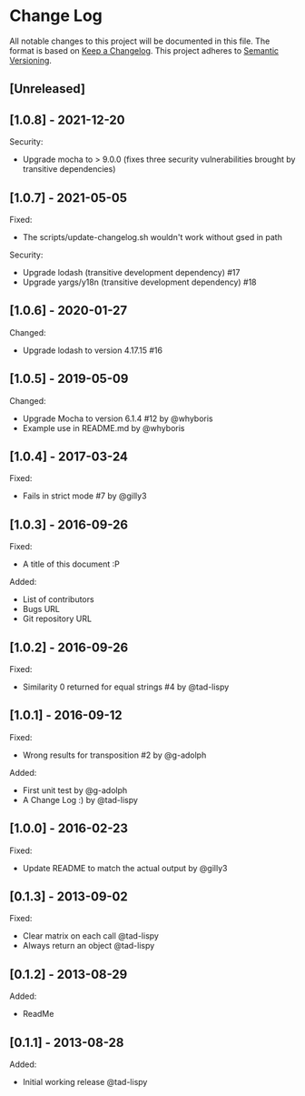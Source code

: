 # Change Log

All notable changes to this project will be documented in this file. The format is based on [Keep a Changelog](http://keepachangelog.com/). This project adheres to [Semantic Versioning](http://semver.org/).

## [Unreleased]


## [1.0.8] - 2021-12-20

Security:
- Upgrade mocha to > 9.0.0 (fixes three security vulnerabilities brought by transitive dependencies)

## [1.0.7] - 2021-05-05

Fixed:
- The scripts/update-changelog.sh wouldn't work without gsed in path

Security:
- Upgrade lodash (transitive development dependency) #17
- Upgrade yargs/y18n (transitive development dependency) #18


## [1.0.6] - 2020-01-27

Changed:
- Upgrade lodash to version 4.17.15 #16

## [1.0.5] - 2019-05-09

Changed:
- Upgrade Mocha to version 6.1.4 #12 by @whyboris
- Example use in README.md by @whyboris

## [1.0.4] - 2017-03-24

Fixed:
- Fails in strict mode #7 by @gilly3

## [1.0.3] - 2016-09-26

Fixed:
- A title of this document :P

Added:
- List of contributors
- Bugs URL
- Git repository URL

## [1.0.2] - 2016-09-26

Fixed:
- Similarity 0 returned for equal strings #4 by @tad-lispy

## [1.0.1] - 2016-09-12

Fixed:
- Wrong results for transposition #2 by @g-adolph

Added:
- First unit test by @g-adolph
- A Change Log :) by @tad-lispy

## [1.0.0] - 2016-02-23

Fixed:
- Update README to match the actual output by @gilly3

## [0.1.3] - 2013-09-02

Fixed:
- Clear matrix on each call @tad-lispy
- Always return an object @tad-lispy

## [0.1.2] - 2013-08-29

Added:
- ReadMe

## [0.1.1] - 2013-08-28

Added:
- Initial working release @tad-lispy
